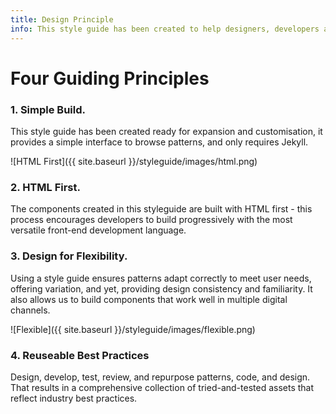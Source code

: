 ```yaml
---
title: Design Principle
info: This style guide has been created to help designers, developers and product owners create and maintain user interface documentation in a 'Style Guide'. Documenting the user interface (UI) of a digital product or system reduces hand-over time and helps to ensure new UI additions deliver a consistent experience to users.
---
```


# Four Guiding Principles

### 1. Simple Build.

This style guide has been created ready for expansion and customisation, it provides a simple interface to browse patterns, and only requires Jekyll.

![HTML First]({{ site.baseurl }}/styleguide/images/html.png)

### 2. HTML First.

The components created in this styleguide are built with HTML first - this process encourages developers to build progressively with the most versatile front-end development language.

### 3. Design for Flexibility.

Using a style guide ensures patterns adapt correctly to meet user needs, offering variation, and yet, providing design consistency and familiarity. It also allows us to build components that work well in multiple digital channels. 

![Flexible]({{ site.baseurl }}/styleguide/images/flexible.png)

### 4. Reuseable Best Practices

Design, develop, test, review, and repurpose patterns, code, and design. That results in a comprehensive collection of tried-and-tested assets that reflect industry best practices.